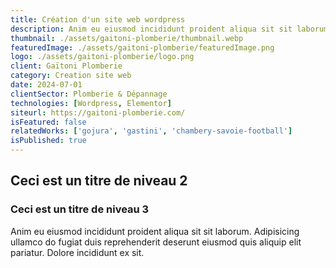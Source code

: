 ```yaml
---
title: Création d'un site web wordpress
description: Anim eu eiusmod incididunt proident aliqua sit sit laborum. Adipisicing ullamco do fugiat duis reprehenderit deserunt eiusmod quis aliquip elit pariatur.
thumbnail: ./assets/gaitoni-plomberie/thumbnail.webp
featuredImage: ./assets/gaitoni-plomberie/featuredImage.png
logo: ./assets/gaitoni-plomberie/logo.png
client: Gaïtoni Plomberie
category: Creation site web
date: 2024-07-01
clientSector: Plomberie & Dépannage
technologies: [Wordpress, Elementor]
siteurl: https://gaitoni-plomberie.com/
isFeatured: false
relatedWorks: ['gojura', 'gastini', 'chambery-savoie-football']
isPublished: true
---
```


## Ceci est un titre de niveau 2

### Ceci est un titre de niveau 3

Anim eu eiusmod incididunt proident aliqua sit sit laborum. Adipisicing ullamco do fugiat duis reprehenderit deserunt eiusmod quis aliquip elit pariatur. Dolore incididunt ex sit.
